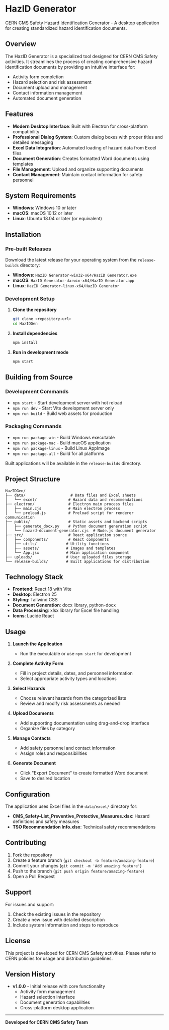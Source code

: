 # HazID Generator

CERN CMS Safety Hazard Identification Generator - A desktop application for creating standardized hazard identification documents.

## Overview

The HazID Generator is a specialized tool designed for CERN CMS Safety activities. It streamlines the process of creating comprehensive hazard identification documents by providing an intuitive interface for:

- Activity form completion
- Hazard selection and risk assessment
- Document upload and management
- Contact information management
- Automated document generation

## Features

- **Modern Desktop Interface**: Built with Electron for cross-platform compatibility
- **Professional Dialog System**: Custom dialog boxes with proper titles and detailed messaging
- **Excel Data Integration**: Automated loading of hazard data from Excel files
- **Document Generation**: Creates formatted Word documents using templates
- **File Management**: Upload and organize supporting documents
- **Contact Management**: Maintain contact information for safety personnel

## System Requirements

- **Windows**: Windows 10 or later
- **macOS**: macOS 10.12 or later  
- **Linux**: Ubuntu 18.04 or later (or equivalent)

## Installation

### Pre-built Releases

Download the latest release for your operating system from the `release-builds` directory:

- **Windows**: `HazID Generator-win32-x64/HazID Generator.exe`
- **macOS**: `HazID Generator-darwin-x64/HazID Generator.app`
- **Linux**: `HazID Generator-linux-x64/HazID Generator`

### Development Setup

1. **Clone the repository**
   ```bash
   git clone <repository-url>
   cd HazIDGen
   ```

2. **Install dependencies**
   ```bash
   npm install
   ```

3. **Run in development mode**
   ```bash
   npm start
   ```

## Building from Source

### Development Commands

- `npm start` - Start development server with hot reload
- `npm run dev` - Start Vite development server only
- `npm run build` - Build web assets for production

### Packaging Commands

- `npm run package-win` - Build Windows executable
- `npm run package-mac` - Build macOS application
- `npm run package-linux` - Build Linux AppImage
- `npm run package-all` - Build for all platforms

Built applications will be available in the `release-builds` directory.

## Project Structure

```
HazIDGen/
├── data/                    # Data files and Excel sheets
│   └── excel/              # Hazard data and recommendations
├── electron/               # Electron main process files
│   ├── main.cjs            # Main electron process
│   └── preload.js          # Preload script for renderer communication
├── public/                 # Static assets and backend scripts
│   ├── generate_docx.py    # Python document generation script
│   └── hazard-document-generator.cjs  # Node.js document generator
├── src/                    # React application source
│   ├── components/         # React components
│   ├── utils/             # Utility functions
│   ├── assets/            # Images and templates
│   └── App.jsx            # Main application component
├── uploads/               # User uploaded files storage
└── release-builds/        # Built applications for distribution
```

## Technology Stack

- **Frontend**: React 18 with Vite
- **Desktop**: Electron 25
- **Styling**: Tailwind CSS
- **Document Generation**: docx library, python-docx
- **Data Processing**: xlsx library for Excel file handling
- **Icons**: Lucide React

## Usage

1. **Launch the Application**
   - Run the executable or use `npm start` for development

2. **Complete Activity Form**
   - Fill in project details, dates, and personnel information
   - Select appropriate activity types and locations

3. **Select Hazards**
   - Choose relevant hazards from the categorized lists
   - Review and modify risk assessments as needed

4. **Upload Documents**
   - Add supporting documentation using drag-and-drop interface
   - Organize files by category

5. **Manage Contacts**
   - Add safety personnel and contact information
   - Assign roles and responsibilities

6. **Generate Document**
   - Click "Export Document" to create formatted Word document
   - Save to desired location

## Configuration

The application uses Excel files in the `data/excel/` directory for:

- **CMS_Safety-List_Preventive_Protective_Measures.xlsx**: Hazard definitions and safety measures
- **TSO Recommendation Info.xlsx**: Technical safety recommendations

## Contributing

1. Fork the repository
2. Create a feature branch (`git checkout -b feature/amazing-feature`)
3. Commit your changes (`git commit -m 'Add amazing feature'`)
4. Push to the branch (`git push origin feature/amazing-feature`)
5. Open a Pull Request

## Support

For issues and support:

1. Check the existing issues in the repository
2. Create a new issue with detailed description
3. Include system information and steps to reproduce

## License

This project is developed for CERN CMS Safety activities. Please refer to CERN policies for usage and distribution guidelines.

## Version History

- **v1.0.0** - Initial release with core functionality
  - Activity form management
  - Hazard selection interface
  - Document generation capabilities
  - Cross-platform desktop application

---

**Developed for CERN CMS Safety Team**